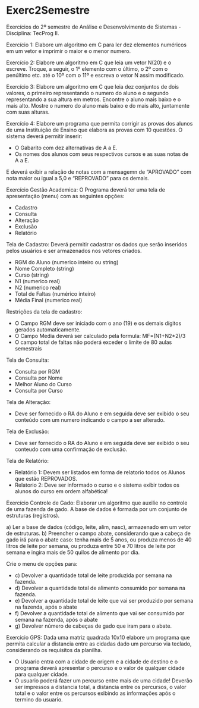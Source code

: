 # Exerc2Semestre
Exercícios do 2º semestre de Análise e Desenvolvimento de Sistemas - Disciplina: TecProg II.

Exercício 1: Elabore um algoritmo em C para ler dez elementos numéricos em um vetor e imprimir o maior e o menor numero.

Exercício 2: Elabore um algoritmo em C que leia um vetor N(20) e o escreve. Troque, a seguir, o 1º elemento com o último, o 2º com o penúltimo etc. até o 10º com o 11º e escreva o vetor N assim modificado.

Exercício 3: Elabore um algoritmo em C que leia dez conjuntos de dois valores, o primeiro representando o numero do aluno e o segundo representando a sua altura em metros. Encontre o aluno mais baixo e o mais alto. Mostre o numero do aluno mais baixo e do mais alto, juntamente com suas alturas.

Exercício 4: Elabore um programa que permita corrigir as provas dos alunos de uma Instituição de Ensino que elabora as provas com 10 questões. O sistema deverá permitir inserir:
- O Gabarito com dez alternativas de A a E.
- Os nomes dos alunos com seus respectivos cursos e as suas notas de A a E.

E deverá exibir a relação de notas com a mensagemn de “APROVADO” com nota maior ou igual a 5,0 e “REPROVADO” para os demais.

Exercício Gestão Academica: O Programa deverá ter uma tela de apresentação (menu) com as seguintes opções: 
- Cadastro
- Consulta
- Alteração
- Exclusão
- Relatório

Tela de Cadastro: Deverá permitir cadastrar os dados que serão inseridos pelos usuários e ser armazenados nos vetores criados.
- RGM do Aluno (numerico inteiro ou string)
- Nome Completo (string)
- Curso (string)
- N1 (numerico real)
- N2 (numerico real)
- Total de Faltas (numérico inteiro)
- Média Final  (numerico real)

Restrições da tela de cadastro:
- O Campo RGM deve ser iniciado com o ano (19) e os demais dígitos gerados automaticamente.
- O Campo Media deverá ser calculado pela formula: MF=(N1+N2*2)/3
- O campo total de faltas não poderá exceder o limite de 80 aulas semestrais

Tela de Consulta:
- Consulta por RGM
- Consulta por Nome
- Melhor Aluno do Curso
- Consulta por Curso

Tela de Alteração:
- Deve ser fornecido o RA do Aluno e em seguida deve ser exibido o seu conteúdo com um numero indicando o campo a ser alterado.

Tela de Exclusão:
- Deve ser fornecido o RA do Aluno e em seguida deve ser exibido o seu conteudo com uma confirmação de exclusão.

Tela de Relatório:
- Relatório 1: Devem ser listados em forma de relatorio todos os Alunos que estão REPROVADOS.
- Relatorio 2: Deve ser informado o curso e o sistema exibir todos os alunos do curso em ordem alfabética!

Exercício Controle de Gado: Elaborar um algoritmo que auxilie no controle de uma fazenda de gado. A base de dados é formada por um conjunto de estruturas (registros).

a) Ler a base de dados (código, leite, alim, nasc), armazenado em um vetor de estruturas. 
b) Preencher o campo abate, considerando que a cabeça de gado irá para o abate caso: tenha mais de 5 anos, ou produza menos de 40 litros de leite por semana, ou produza entre 50 e 70 litros de leite por semana e ingira mais de 50 quilos de alimento por dia.

Crie o menu de opções para:
- c) Devolver a quantidade total de leite produzida por semana na fazenda. 
- d) Devolver a quantidade total de alimento consumido por semana na fazenda. 
- e) Devolver a quantidade total de leite que vai ser produzido por semana na fazenda, após o abate
- f) Devolver a quantidade total de alimento que vai ser consumido por semana na fazenda, após o abate 
- g) Devolver número de cabeças de gado que iram para o abate.

Exercicio GPS: Dada uma matriz quadrada 10x10 elabore um programa que permita calcular a distancia entre as cidadas dado um percurso via teclado, considerando os requisitos da planilha.
- O Usuario entra com a cidade de origem e a cidade de destino e o programa deverá apresentar o percurso e o valor de qualquer cidade para qualquer cidade.
- O usuario poderá fazer um percurso entre mais de uma cidade! Deverão ser impressos a distancia total, a distancia entre os percursos, o valor total e o valor entre os percursos exibindo as informações após o termino do usuario.
